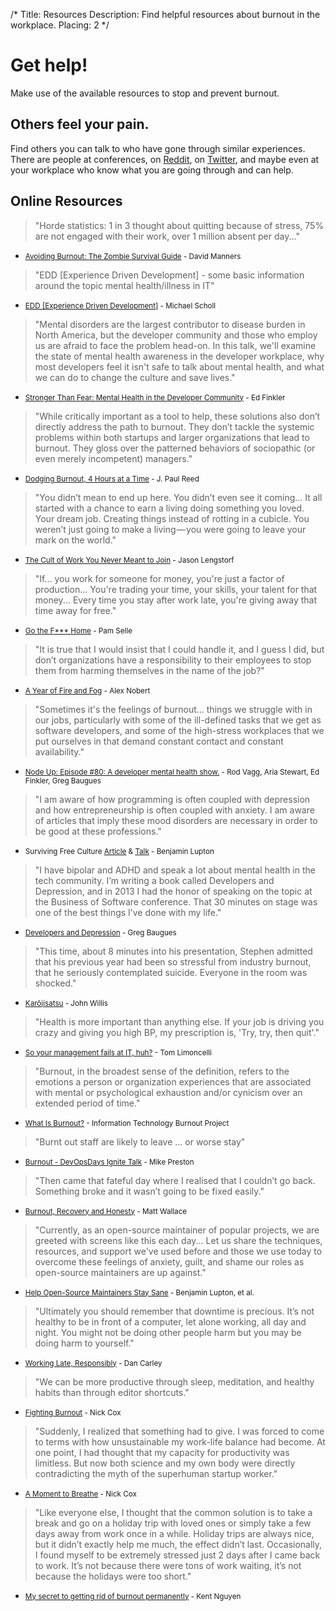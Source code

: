 /*
Title: Resources
Description: Find helpful resources about burnout in the workplace.
Placing: 2
*/

# Get help!
Make use of the available resources to stop and prevent burnout.

## Others feel your pain.
Find others you can talk to who have gone through similar experiences. There are people at conferences, on <a href="http://www.reddit.com/r/sysadmin/search?q=burnout&sort=top&restrict_sr=on" target="_blank">Reddit</a>, on <a href="https://twitter.com/search?q=burnout&src=typd" target="_blank">Twitter</a>, and maybe even at your workplace who know what you are going through and can help.

## Online Resources

> "Horde statistics: 1 in 3 thought about quitting because of stress, 75% are not engaged with their work, over 1 million absent per day..."
- <small>[Avoiding Burnout: The Zombie Survival Guide](https://github.com/dmanners/avoiding-burnout/blob/master/Avoiding%20Burnout.pdf) - David Manners</small>

> "EDD [Experience Driven Development] - some basic information around the topic mental health/illness in IT"
- <small>[EDD [Experience Driven Development]](https://speakerdeck.com/mischosch/developers-mental-health) - Michael Scholl</small>

> "Mental disorders are the largest contributor to disease burden in North America, but the developer community and those who employ us are afraid to face the problem head-on. In this talk, we'll examine the state of mental health awareness in the developer workplace, why most developers feel it isn't safe to talk about mental health, and what we can do to change the culture and save lives."
- <small>[Stronger Than Fear: Mental Health in the Developer Community](https://github.com/cascadiajs/2015.cascadiajs.com/issues/228) - Ed Finkler</small>

> "While critically important as a tool to help, these solutions also don’t directly address the path to burnout. They don’t tackle the systemic problems within both startups and larger organizations that lead to burnout. They gloss over the patterned behaviors of sociopathic (or even merely incompetent) managers."
- <small>[Dodging Burnout, 4 Hours at a Time](https://medium.com/@jpaulreed/dodging-burnout-4-hours-at-a-time-965f1921e6a2) - J. Paul Reed</small>

> "You didn’t mean to end up here. You didn’t even see it coming... It all started with a chance to earn a living doing something you loved. Your dream job. Creating things instead of rotting in a cubicle. You weren’t just going to make a living — you were going to leave your mark on the world."
- <small>[The Cult of Work You Never Meant to Join](http://lengstorf.com/overkill-cult/?utm_source=burnout-io) - Jason Lengstorf</small>

> "If... you work for someone for money, you're just a factor of production... You're trading your time, your skills, your talent for that money... Every time you stay after work late, you're giving away that time away for free."
- <small>[Go the F*** Home](https://www.youtube.com/watch?v=YBoS-svKdgs) - Pam Selle</small>

> "It is true that I would insist that I could handle it, and I guess I did, but don’t organizations have a responsibility to their employees to stop them from harming themselves in the name of the job?"
- <small>[A Year of Fire and Fog](https://medium.com/@nobert/a-year-of-fire-and-fog-2c68f90c74e4) - Alex Nobert</small>

> "Sometimes it's the feelings of burnout... things we struggle with in our jobs, particularly with some of the ill-defined tasks that we get as software developers, and some of the high-stress workplaces that we put ourselves in that demand constant contact and constant availability."
- <small>[Node Up: Episode #80: A developer mental health show.](http://nodeup.com/eighty) - Rod Vagg, Aria Stewart, Ed Finkler, Greg Baugues</small>

> "I am aware of how programming is often coupled with depression and how entrepreneurship is often coupled with anxiety. I am aware of articles that imply these mood disorders are necessary in order to be good at these professions."
- <small>Surviving Free Culture [Article](https://medium.com/@balupton/surviving-free-culture-f99b39ceb059) & [Talk](https://www.youtube.com/watch?v=Lt_oKuaFgrg) - Benjamin Lupton</small>

> "I have bipolar and ADHD and speak a lot about mental health in the tech community. I’m writing a book called Developers and Depression, and in 2013 I had the honor of speaking on the topic at the Business of Software conference. That 30 minutes on stage was one of the best things I’ve done with my life."
- <small>[Developers and Depression](http://baugues.com/depression) - Greg Baugues</small>

> "This time, about 8 minutes into his presentation, Stephen admitted that his previous year had been so stressful from industry burnout, that he seriously contemplated suicide.  Everyone in the room was shocked."
- <small>[Karōjisatsu](http://itrevolution.com/karojisatsu/) - John Willis</small>

> "Health is more important than anything else. If your job is driving you crazy and giving you high BP, my prescription is, 'Try, try, then quit'."
- <small>[So your management fails at IT, huh?](http://everythingsysadmin.com/2013/08/let-failures-fail.html) - Tom Limoncelli</small>

> "Burnout, in the broadest sense of the definition, refers to the emotions a person or organization experiences that are associated with mental or psychological exhaustion and/or cynicism over an extended period of time."
- <small>[What Is Burnout?](http://www.itburnout.org/what-is-burnout/) - Information Technology Burnout Project</small>

> "Burnt out staff are likely to leave ... or worse stay"
- <small>[Burnout - DevOpsDays Ignite Talk](http://vimeo.com/79378532) - Mike Preston</small>

> "Then came that fateful day where I realised that I couldn’t go back.  Something broke and it wasn’t going to be fixed easily."
- <small>[Burnout, Recovery and Honesty](http://doics.co/2013/11/12/burnout-recovery-and-honesty/) - Matt Wallace</small>

> "Currently, as an open-source maintainer of popular projects, we are greeted with screens like this each day... Let us share the techniques, resources, and support we've used before and those we use today to overcome these feelings of anxiety, guilt, and shame our roles as open-source maintainers are up against."
- <small>[Help Open-Source Maintainers Stay Sane](https://github.com/isaacs/github/issues/167) - Benjamin Lupton, et al.</small>

> "Ultimately you should remember that downtime is precious. It’s not healthy to be in front of a computer, let alone working, all day and night. You might not be doing other people harm but you may be doing harm to yourself."
- <small>[Working Late, Responsibly](http://dan.carley.co/blog/2014/05/21/working-late-responsibly/) - Dan Carley</small>

> "We can be more productive through sleep, meditation, and healthy habits than through editor shortcuts."
- <small>[Fighting Burnout](http://confreaks.com/videos/2621-btvruby2013-fighting-burnout-incorporating-rest-into-the-software-development-workflow) - Nick Cox</small>

> "Suddenly, I realized that something had to give. I was forced to come to terms with how unsustainable my work-life balance had become. At one point, I had thought that my capacity for productivity was limitless. But now both science and my own body were directly contradicting the myth of the superhuman startup worker."
- <small>[A Moment to Breathe](http://alistapart.com/article/a-moment-to-breathe) - Nick Cox</small>

> "Like everyone else, I thought that the common solution is to take a break and go on a holiday trip with loved ones or simply take a few days away from work once in a while. Holiday trips are always nice, but it didn’t exactly help me much, the effect didn’t last. Occasionally, I found myself to be extremely stressed just 2 days after I came back to work. It’s not because there were tons of work waiting, it’s not because the holidays were too short."
- <small>[My secret to getting rid of burnout permanently](http://kentnguyen.com/personal/getting-rid-burnouts/) - Kent Nguyen</small>
